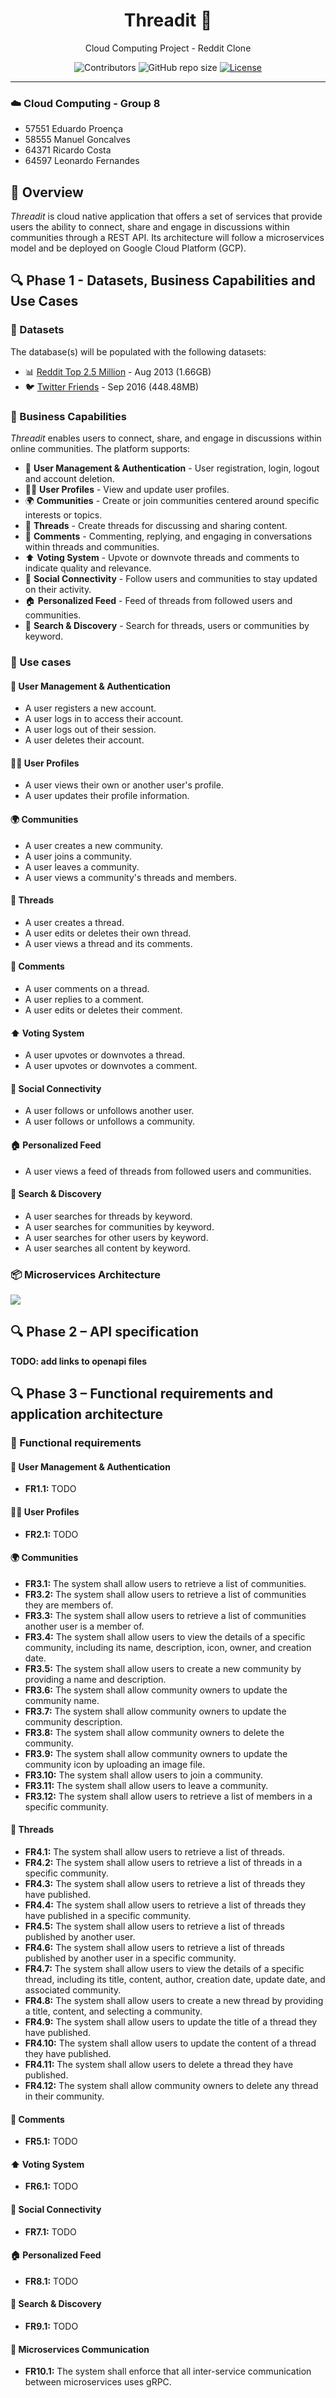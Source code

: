 <div align="center">

# Threadit 💬

Cloud Computing Project - Reddit Clone

![Contributors](https://img.shields.io/github/contributors/ThreaditApp/Threadit)
![GitHub repo size](https://img.shields.io/github/repo-size/ThreaditApp/Threadit)
[![License](https://img.shields.io/badge/License-MIT-blue.svg)](LICENSE)

</div>

---

### ☁️ Cloud Computing - Group 8
- 57551 Eduardo Proença
- 58555 Manuel Goncalves
- 64371 Ricardo Costa
- 64597 Leonardo Fernandes 

## 🚀 Overview

*Threadit* is cloud native application that offers a set of services that provide users the ability to connect, share and engage in discussions within communities through a REST API.
Its architecture will follow a microservices model and be deployed on Google Cloud Platform (GCP).

## 🔍 Phase 1 - Datasets, Business Capabilities and Use Cases

### 📂 Datasets

The database(s) will be populated with the following datasets:

- 📊 [Reddit Top 2.5 Million](https://github.com/umbrae/reddit-top-2.5-million) - Aug 2013 (1.66GB)
- 🐦 [Twitter Friends](https://www.kaggle.com/datasets/hwassner/TwitterFriends) - Sep 2016 (448.48MB)

### 🏢 Business Capabilities

*Threadit* enables users to connect, share, and engage in discussions within online communities. The platform supports:

- 🔑 **User Management & Authentication** - User registration, login, logout and account deletion.
- 🧑‍💻 **User Profiles** - View and update user profiles. 
- 🌍 **Communities** - Create or join communities centered around specific interests or topics.
- 📝 **Threads** - Create threads for discussing and sharing content.
- 💬 **Comments** - Commenting, replying, and engaging in conversations within threads and communities.
- ⬆️ **Voting System** - Upvote or downvote threads and comments to indicate quality and relevance.
- 🔗 **Social Connectivity** - Follow users and communities to stay updated on their activity.
- 🏠 **Personalized Feed** - Feed of threads from followed users and communities.
- 🔎 **Search & Discovery** - Search for threads, users or communities by keyword.

### 📌 Use cases

#### 🔑 User Management & Authentication
- A user registers a new account.
- A user logs in to access their account.
- A user logs out of their session.
- A user deletes their account.

#### 🧑‍💻 User Profiles
- A user views their own or another user's profile.
- A user updates their profile information.

#### 🌍 Communities
- A user creates a new community.
- A user joins a community.
- A user leaves a community.
- A user views a community's threads and members.

#### 📝 Threads
- A user creates a thread.
- A user edits or deletes their own thread.
- A user views a thread and its comments.

#### 💬 Comments
- A user comments on a thread.
- A user replies to a comment.
- A user edits or deletes their comment.

#### ⬆️ Voting System
- A user upvotes or downvotes a thread.
- A user upvotes or downvotes a comment.

#### 🔗 Social Connectivity
- A user follows or unfollows another user.
- A user follows or unfollows a community.

#### 🏠 Personalized Feed
- A user views a feed of threads from followed users and communities.

#### 🔎 Search & Discovery
- A user searches for threads by keyword.
- A user searches for communities by keyword.
- A user searches for other users by keyword.
- A user searches all content by keyword.

### 📦 Microservices Architecture

![](./diagram.png)

## 🔍 Phase 2 – API specification
**TODO: add links to openapi files**

## 🔍 Phase 3 – Functional requirements and application architecture

### 📌 Functional requirements

#### 🔑 User Management & Authentication
- **FR1.1:** TODO

#### 🧑‍💻 User Profiles
- **FR2.1:** TODO

#### 🌍 Communities
- **FR3.1:** The system shall allow users to retrieve a list of communities.
- **FR3.2:** The system shall allow users to retrieve a list of communities they are members of.
- **FR3.3:** The system shall allow users to retrieve a list of communities another user is a member of.
- **FR3.4:** The system shall allow users to view the details of a specific community, including its name, description, icon, owner, and creation date.
- **FR3.5:** The system shall allow users to create a new community by providing a name and description.
- **FR3.6:** The system shall allow community owners to update the community name.
- **FR3.7:** The system shall allow community owners to update the community description.
- **FR3.8:** The system shall allow community owners to delete the community.
- **FR3.9:** The system shall allow community owners to update the community icon by uploading an image file.
- **FR3.10:** The system shall allow users to join a community.
- **FR3.11:** The system shall allow users to leave a community.
- **FR3.12:** The system shall allow users to retrieve a list of members in a specific community.

#### 📝 Threads
- **FR4.1:** The system shall allow users to retrieve a list of threads.
- **FR4.2:** The system shall allow users to retrieve a list of threads in a specific community.
- **FR4.3:** The system shall allow users to retrieve a list of threads they have published.
- **FR4.4:** The system shall allow users to retrieve a list of threads they have published in a specific community.
- **FR4.5:** The system shall allow users to retrieve a list of threads published by another user.
- **FR4.6:** The system shall allow users to retrieve a list of threads published by another user in a specific community.
- **FR4.7:** The system shall allow users to view the details of a specific thread, including its title, content, author, creation date, update date, and associated community.
- **FR4.8:** The system shall allow users to create a new thread by providing a title, content, and selecting a community.
- **FR4.9:** The system shall allow users to update the title of a thread they have published.
- **FR4.10:** The system shall allow users to update the content of a thread they have published.
- **FR4.11:** The system shall allow users to delete a thread they have published.
- **FR4.12:** The system shall allow community owners to delete any thread in their community.

#### 💬 Comments
- **FR5.1:** TODO

#### ⬆️ Voting System
- **FR6.1:** TODO

#### 🔗 Social Connectivity
- **FR7.1:** TODO

#### 🏠 Personalized Feed
- **FR8.1:** TODO

#### 🔎 Search & Discovery
- **FR9.1:** TODO

#### 🔗 Microservices Communication
- **FR10.1:** The system shall enforce that all inter-service communication between microservices uses gRPC.
